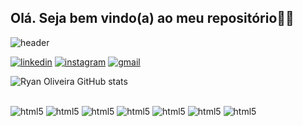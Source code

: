 ## Olá. Seja bem vindo(a) ao meu repositório👋🏻

![header](https://github.com/RyanODev/RyanODev/assets/109010378/b37f57a5-0759-41c9-a1cb-74ada70e70b3)

[![linkedin](https://img.shields.io/badge/LinkedIn-0077B5?style=for-the-badge&logo=linkedin&logoColor=white)](www.linkedin.com/in/ryan-olv-)
[![instagram](https://img.shields.io/badge/Instagram-E4405F?style=for-the-badge&logo=instagram&logoColor=white)](https://www.instagram.com/ryan_.olv/)
[![gmail](https://img.shields.io/badge/Gmail-D14836?style=for-the-badge&logo=gmail&logoColor=white)](https://mail.google.com/mail/u/0/#inbox?compose=GTvVlcSKjRMxVVHSKmndfdBgNjZRWfQtQLqSRCPcZJKzZHVKCpXzBQPhnNfCgfXNQJksbfxzdkxnC)

![Ryan Oliveira GitHub stats](https://github-readme-stats.vercel.app/api?username=RyanODev&show_icons=true&theme=radical)

<div display="inline_block"><br>
    <img alt="html5" src="https://img.shields.io/badge/Python-14354C?style=for-the-badge&logo=python&logoColor=white">
    <img alt="html5" src="https://img.shields.io/badge/Django-092E20?style=for-the-badge&logo=django&logoColor=white">
    <img alt="html5" src="https://img.shields.io/badge/Node.js-43853D?style=for-the-badge&logo=node.js&logoColor=white">
    <img alt="html5" src="https://img.shields.io/badge/MySQL-005C84?style=for-the-badge&logo=mysql&logoColor=white">
    <img alt="html5" src="https://img.shields.io/badge/HTML5-E34F26?style=for-the-badge&logo=html5&logoColor=white">
    <img alt="html5" src="https://img.shields.io/badge/CSS3-1572B6?style=for-the-badge&logo=css3&logoColor=white">
    <img alt="html5" src="https://img.shields.io/badge/JavaScript-F7DF1E?style=for-the-badge&logo=javascript&logoColor=black">
</div>
</div>
